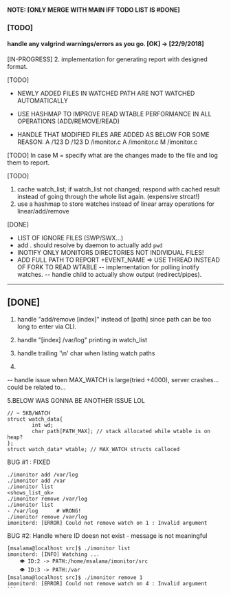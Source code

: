 
#### NOTE: [ONLY MERGE WITH MAIN IFF TODO LIST IS #DONE]

### [TODO]
#### handle any valgrind warnings/errors as you go.   [OK] -> [22/9/2018]

[IN-PROGRESS]
2. implementation for generating report with designed format.

[TODO]
+ NEWLY ADDED FILES IN WATCHED PATH ARE NOT WATCHED AUTOMATICALLY
+ USE HASHMAP TO IMPROVE READ WTABLE PERFORMANCE IN ALL OPERATIONS (ADD/REMOVE/READ)

+ HANDLE THAT MODIFIED FILES ARE ADDED AS BELOW FOR SOME REASON:
A /123
D /123
D /imonitor.c
A /imonitor.c
M /imonitor.c 

[TODO]
In case M = specify what are the changes made to the file and log them to report.

[TODO]
1. cache watch_list; if watch_list not changed;
respond with cached result instead of going through the whole list again. (expensive strcat!)
2. use a hashmap to store watches instead of linear array operations for linear/add/remove


[DONE]
- LIST OF IGNORE FILES (SWP/SWX...)
- add . should resolve by daemon to actually add `pwd` 
- INOTIFY ONLY MONITORS DIRECTORIES NOT INDIVIDUAL FILES!
- ADD FULL PATH TO REPORT +EVENT_NAME => USE THREAD INSTEAD OF FORK TO READ WTABLE
-- implementation for polling inotify watches.
-- handle child to actually show output (redirect/pipes).

--------
 [DONE]
--------

1. handle "add/remove [index]" instead of [path] since path can be too long to enter via CLI.
2. handle "[index] /var/log" printing in watch_list
3. handle trailing '\n' char when listing watch paths

4.
-- handle issue when MAX_WATCH is large(tried +4000), server crashes...
could be related to...

5.BELOW WAS GONNA BE ANOTHER ISSUE LOL

```
// ~ 5KB/WATCH
struct watch_data{
        int wd;
        char path[PATH_MAX]; // stack allocated while wtable is on heap?
};
struct watch_data* wtable; // MAX_WATCH structs calloced
```

BUG #1 : FIXED
```
./imonitor add /var/log
./imonitor add /var
./imonitor list
<shows_list_ok>
./imonitor remove /var/log
./imonitor list
- /var/log      # WRONG!
./imonitor remove /var/log
imonitord: [ERROR] Could not remove watch on 1 : Invalid argument
```

BUG #2: Handle where ID doesn not exist - message is not meaningful
````
[msalama@localhost src]$ ./imonitor list
imonitord: [INFO] Watching ...
    👁️ ID:2 -> PATH:/home/msalama/imonitor/src
    👁️ ID:3 -> PATH:/var
[msalama@localhost src]$ ./imonitor remove 1
imonitord: [ERROR] Could not remove watch on 4 : Invalid argument
```

